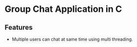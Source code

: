 # Group Chat Application in C 

## Features
- Multiple users can chat at same time using multi threading.
